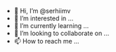 - 👋 Hi, I’m @serhiimv
- 👀 I’m interested in ...
- 🌱 I’m currently learning ...
- 💞️ I’m looking to collaborate on ...
- 📫 How to reach me ...

<!---
serhiimv/serhiimv is a ✨ special ✨ repository because its `README.md` (this file) appears on your GitHub profile.
You can click the Preview link to take a look at your changes.
--->
